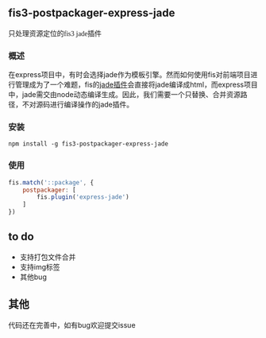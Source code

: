 ## fis3-postpackager-express-jade

<p style="font-family: Microsoft YaHei;">只处理资源定位的fis3 jade插件</p>

### 概述

在express项目中，有时会选择jade作为模板引擎。然而如何使用fis对前端项目进行管理成为了一个难题，fis的[jade插件](https://github.com/ssddi456/fis-parser-jade)会直接将jade编译成html，而express项目中，jade需交由node动态编译生成。因此，我们需要一个只替换、合并资源路径，不对源码进行编译操作的jade插件。


### 安装

```
npm install -g fis3-postpackager-express-jade
```

### 使用

```javascript
fis.match('::package', {
    postpackager: [
        fis.plugin('express-jade')
    ]
})
```

## to do

* 支持打包文件合并
* 支持img标签
* 其他bug

## 其他

代码还在完善中，如有bug欢迎提交issue